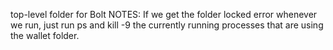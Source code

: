 top-level folder for Bolt
NOTES:
If we get the folder locked error whenever we run, just run ps and kill -9 the currently
running processes that are using the wallet folder. 

